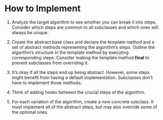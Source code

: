 # How to Implement
1. Analyze the target algorithm to see whether you can break it into steps. Consider which steps are common to all subclasses and which ones will always be unique.

1. Create the abstract base class and declare the template method and a set of abstract methods representing the algorithm’s steps. Outline the algorithm’s structure in the template method by executing corresponding steps. Consider making the template method **final** to prevent subclasses from overriding it.

1. It’s okay if all the steps end up being abstract. However, some steps might benefit from having a default implementation. Subclasses don’t have to implement those methods.

1. Think of adding hooks between the crucial steps of the algorithm.

1. For each variation of the algorithm, create a new concrete subclass. It must implement all of the abstract steps, but may also override some of the optional ones.